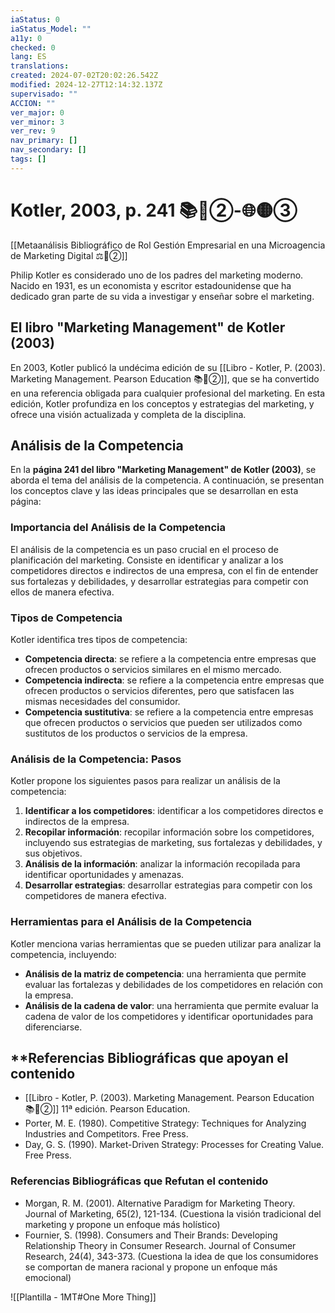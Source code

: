 ```yaml
---
iaStatus: 0
iaStatus_Model: ""
a11y: 0
checked: 0
lang: ES
translations: 
created: 2024-07-02T20:02:26.542Z
modified: 2024-12-27T12:14:32.137Z
supervisado: ""
ACCION: ""
ver_major: 0
ver_minor: 3
ver_rev: 9
nav_primary: []
nav_secondary: []
tags: []
---
```

# Kotler, 2003, p. 241 📚🔴②-🌐🟡③

[[Metaanálisis Bibliográfico de Rol Gestión Empresarial en una Microagencia de Marketing Digital ⚖️🔴②]]


Philip Kotler es considerado uno de los padres del marketing moderno. Nacido en 1931, es un economista y escritor estadounidense que ha dedicado gran parte de su vida a investigar y enseñar sobre el marketing.

## El libro "Marketing Management" de Kotler (2003)

En 2003, Kotler publicó la undécima edición de su [[Libro - Kotler, P. (2003). Marketing Management. Pearson Education 📚🔴②]], que se ha convertido en una referencia obligada para cualquier profesional del marketing. En esta edición, Kotler profundiza en los conceptos y estrategias del marketing, y ofrece una visión actualizada y completa de la disciplina.

## Análisis de la Competencia

En la **página 241 del libro "Marketing Management" de Kotler (2003)**, se aborda el tema del análisis de la competencia. A continuación, se presentan los conceptos clave y las ideas principales que se desarrollan en esta página:

### Importancia del Análisis de la Competencia

El análisis de la competencia es un paso crucial en el proceso de planificación del marketing. Consiste en identificar y analizar a los competidores directos e indirectos de una empresa, con el fin de entender sus fortalezas y debilidades, y desarrollar estrategias para competir con ellos de manera efectiva.

### Tipos de Competencia

Kotler identifica tres tipos de competencia:

* **Competencia directa**: se refiere a la competencia entre empresas que ofrecen productos o servicios similares en el mismo mercado.
* **Competencia indirecta**: se refiere a la competencia entre empresas que ofrecen productos o servicios diferentes, pero que satisfacen las mismas necesidades del consumidor.
* **Competencia sustitutiva**: se refiere a la competencia entre empresas que ofrecen productos o servicios que pueden ser utilizados como sustitutos de los productos o servicios de la empresa.

### Análisis de la Competencia: Pasos

Kotler propone los siguientes pasos para realizar un análisis de la competencia:

1. **Identificar a los competidores**: identificar a los competidores directos e indirectos de la empresa.
2. **Recopilar información**: recopilar información sobre los competidores, incluyendo sus estrategias de marketing, sus fortalezas y debilidades, y sus objetivos.
3. **Análisis de la información**: analizar la información recopilada para identificar oportunidades y amenazas.
4. **Desarrollar estrategias**: desarrollar estrategias para competir con los competidores de manera efectiva.

### Herramientas para el Análisis de la Competencia

Kotler menciona varias herramientas que se pueden utilizar para analizar la competencia, incluyendo:

* **Análisis de la matriz de competencia**: una herramienta que permite evaluar las fortalezas y debilidades de los competidores en relación con la empresa.
* **Análisis de la cadena de valor**: una herramienta que permite evaluar la cadena de valor de los competidores y identificar oportunidades para diferenciarse.

## **Referencias Bibliográficas que apoyan el contenido

* [[Libro - Kotler, P. (2003). Marketing Management. Pearson Education 📚🔴②]] 11ª edición. Pearson Education.
* Porter, M. E. (1980). Competitive Strategy: Techniques for Analyzing Industries and Competitors. Free Press.
* Day, G. S. (1990). Market-Driven Strategy: Processes for Creating Value. Free Press.

### **Referencias Bibliográficas que Refutan** el contenido

* Morgan, R. M. (2001). Alternative Paradigm for Marketing Theory. Journal of Marketing, 65(2), 121-134. (Cuestiona la visión tradicional del marketing y propone un enfoque más holístico)
* Fournier, S. (1998). Consumers and Their Brands: Developing Relationship Theory in Consumer Research. Journal of Consumer Research, 24(4), 343-373. (Cuestiona la idea de que los consumidores se comportan de manera racional y propone un enfoque más emocional)

![[Plantilla - 1MT#One More Thing]]